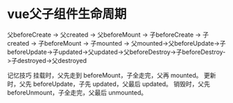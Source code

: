 #  vue父子组件生命周期

父beforeCreate -> 父created -> 父beforeMount -> 子beforeCreate -> 子created -> 子beforeMount -> 子mounted -> 父mounted->父beforeUpdate->子beforeUpdate->子updated->父updated->父beforeDestroy->子beforeDestroy->子destroyed->父destroyed


记忆技巧
挂载时，父先走到 beforeMount，子全走完，父再 mounted。
更新时，父先 beforeUpdate，子先 updated，父最后 updated。
销毁时，父先 beforeUnmount，子全走完，父最后 unmounted。